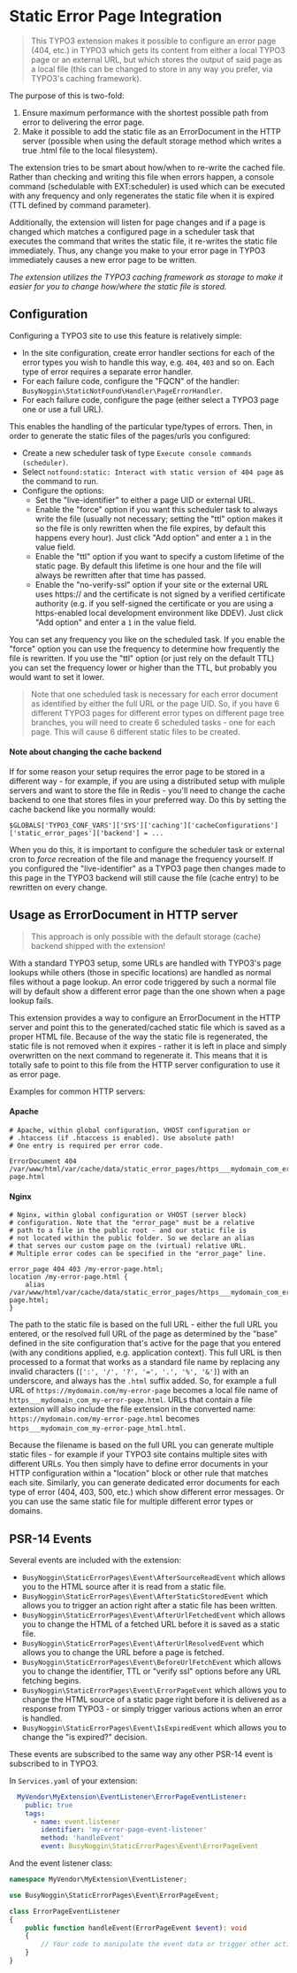 Static Error Page Integration
=============================

> This TYPO3 extension makes it possible to configure an error page (404, etc.) in TYPO3 which gets its content from
> either a local TYPO3 page or an external URL, but which stores the output of said page as a local file (this can be
> changed to store in any way you prefer, via TYPO3's caching framework).

The purpose of this is two-fold:

1. Ensure maximum performance with the shortest possible path from error to delivering the error page.
2. Make it possible to add the static file as an ErrorDocument in the HTTP server (possible when using the default
   storage method which writes a true .html file to the local filesystem).

The extension tries to be smart about how/when to re-write the cached file. Rather than checking and writing this file
when errors happen, a console command (schedulable with EXT:scheduler) is used which can be executed with any frequency
and only regenerates the static file when it is expired (TTL defined by command parameter).

Additionally, the extension will listen for page changes and if a page is changed which matches a configured page in a
scheduler task that executes the command that writes the static file, it re-writes the static file immediately. Thus,
any change you make to your error page in TYPO3 immediately causes a new error page to be written.

_The extension utilizes the TYPO3 caching framework as storage to make it easier for you to change how/where the static
file is stored._

Configuration
-------------

Configuring a TYPO3 site to use this feature is relatively simple:

* In the site configuration, create error handler sections for each of the error types you wish to handle this way,
  e.g. `404`, `403` and so on. Each type of error requires a separate error handler.
* For each failure code, configure the "FQCN" of the handler: `BusyNoggin\StaticNotFound\Handler\PageErrorHandler`.
* For each failure code, configure the page (either select a TYPO3 page one or use a full URL).

This enables the handling of the particular type/types of errors. Then, in order to generate the static files of the
pages/urls you configured:

* Create a new scheduler task of type `Execute console commands (scheduler)`.
* Select `notfound:static: Interact with static version of 404 page` as the command to run.
* Configure the options:
  * Set the "live-identifier" to either a page UID or external URL.
  * Enable the "force" option if you want this scheduler task to always write the file (usually not necessary; setting
    the "ttl" option makes it so the file is only rewritten when the file expires, by default this happens every hour).
    Just click "Add option" and enter a `1` in the value field.
  * Enable the "ttl" option if you want to specify a custom lifetime of the static page. By default this lifetime is
    one hour and the file will always be rewritten after that time has passed.
  * Enable the "no-verify-ssl" option if your site or the external URL uses https:// and the certificate is not signed
    by a verified certificate authority (e.g. if you self-signed the certificate or you are using a https-enabled local
    development environment like DDEV). Just click "Add option" and enter a `1` in the value field.

You can set any frequency you like on the scheduled task. If you enable the "force" option you can use the frequency to
determine how frequently the file is rewritten. If you use the "ttl" option (or just rely on the default TTL) you can
set the frequency lower or higher than the TTL, but probably you would want to set it lower.

> Note that one scheduled task is necessary for each error document as identified by either the full URL or the page
> UID. So, if you have 6 different TYPO3 pages for different error types on different page tree branches, you will need
> to create 6 scheduled tasks - one for each page. This will cause 6 different static files to be created.

#### Note about changing the cache backend

If for some reason your setup requires the error page to be stored in a different way - for example, if you are using
a distributed setup with muliple servers and want to store the file in Redis - you'll need to change the cache backend
to one that stores files in your preferred way. Do this by setting the cache backend like you normally would:

```
$GLOBALS['TYPO3_CONF_VARS']['SYS']['caching']['cacheConfigurations']['static_error_pages']['backend'] = ...
```

When you do this, it is important to configure the scheduler task or external cron to _force_ recreation of the file and
manage the frequency yourself. If you configured the "live-identifier" as a TYPO3 page then changes made to this page in
the TYPO3 backend will still cause the file (cache entry) to be rewritten on every change.

Usage as ErrorDocument in HTTP server
-------------------------------------

> This approach is only possible with the default storage (cache) backend shipped with the extension!

With a standard TYPO3 setup, some URLs are handled with TYPO3's page lookups while others (those in specific locations)
are handled as normal files without a page lookup. An error code triggered by such a normal file will by default show a
different error page than the one shown when a page lookup fails.

This extension provides a way to configure an ErrorDocument in the HTTP server and point this to the generated/cached
static file which is saved as a proper HTML file. Because of the way the static file is regenerated, the static file is
not removed when it expires - rather it is left in place and simply overwritten on the next command to regenerate it.
This means that it is totally safe to point to this file from the HTTP server configuration to use it as error page.

Examples for common HTTP servers:

#### Apache

```
# Apache, within global configuration, VHOST configuration or
# .htaccess (if .htaccess is enabled). Use absolute path!
# One entry is required per error code.

ErrorDocument 404 /var/www/html/var/cache/data/static_error_pages/https___mydomain_com_error-page.html
```

#### Nginx

```
# Nginx, within global configuration or VHOST (server block)
# configuration. Note that the "error_page" must be a relative
# path to a file in the public root - and our static file is
# not located within the public folder. So we declare an alias
# that serves our custom page on the (virtual) relative URL.
# Multiple error codes can be specified in the "error_page" line.

error_page 404 403 /my-error-page.html;
location /my-error-page.html {
    alias /var/www/html/var/cache/data/static_error_pages/https___mydomain_com_error-page.html;
}
```

The path to the static file is based on the full URL - either the full URL you entered, or the resolved full URL of the
page as determined by the "base" defined in the site configuration that's active for the page that you entered (with any
conditions applied, e.g. application context). This full URL is then processed to a format that works as a standard file
name by replacing any invalid characters (`[':', '/', '?', '=', '.', '%', '&']`) with an underscore, and always has the
`.html` suffix added. So, for example a full URL of `https://mydomain.com/my-error-page` becomes a local file name of
`https___mydomain_com_my-error-page.html`. URLs that contain a file extension will also include the file extension in
the converted name: `https://mydomain.com/my-error-page.html` becomes `https___mydomain_com_my-error-page_html.html`.

Because the filename is based on the full URL you can generate multiple static files - for example if your TYPO3 site
contains multiple sites with different URLs. You then simply have to define error documents in your HTTP configuration
within a "location" block or other rule that matches each site. Similarly, you can generate dedicated error documents
for each type of error (404, 403, 500, etc.) which show different error messages. Or you can use the same static file
for multiple different error types or domains.

PSR-14 Events
-------------

Several events are included with the extension:

* `BusyNoggin\StaticErrorPages\Event\AfterSourceReadEvent` which allows you to the HTML source after it is read from
  a static file.
* `BusyNoggin\StaticErrorPages\Event\AfterStaticStoredEvent` which allows you to trigger an action right after a static
  file has been written.
* `BusyNoggin\StaticErrorPages\Event\AfterUrlFetchedEvent` which allows you to change the HTML of a fetched URL before
  it is saved as a static file.
* `BusyNoggin\StaticErrorPages\Event\AfterUrlResolvedEvent` which allows you to change the URL before a page is fetched.
* `BusyNoggin\StaticErrorPages\Event\BeforeUrlFetchEvent` which allows you to change the identifier, TTL or "verify ssl"
  options before any URL fetching begins.
* `BusyNoggin\StaticErrorPages\Event\ErrorPageEvent` which allows you to change the HTML source of a static page right
  before it is delivered as a response from TYPO3 - or simply trigger various actions when an error is handled.
* `BusyNoggin\StaticErrorPages\Event\IsExpiredEvent` which allows you to change the "is expired?" decision.

These events are subscribed to the same way any other PSR-14 event is subscribed to in TYPO3.

In `Services.yaml` of your extension:

```yaml
  MyVendor\MyExtension\EventListener\ErrorPageEventListener:
    public: true
    tags:
      - name: event.listener
        identifier: 'my-error-page-event-listener'
        method: 'handleEvent'
        event: BusyNoggin\StaticErrorPages\Event\ErrorPageEvent
```

And the event listener class:

```php
namespace MyVendor\MyExtension\EventListener;

use BusyNoggin\StaticErrorPages\Event\ErrorPageEvent;

class ErrorPageEventListener
{
    public function handleEvent(ErrorPageEvent $event): void
    {
        // Your code to manipulate the event data or trigger other actions
    }
}
```

